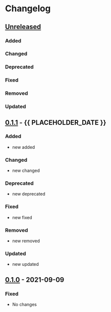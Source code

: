 # Changelog

## [Unreleased]

### Added

### Changed

### Deprecated

### Fixed

### Removed

### Updated

## [0.1.1] - {{ PLACEHOLDER_DATE }}

### Added

- new added

### Changed

- new changed

### Deprecated

- new deprecated

### Fixed

- new fixed

### Removed

- new removed

### Updated

- new updated

## [0.1.0] - 2021-09-09

### Fixed

- No changes

[Unreleased]: https://github.com/JavierSegoviaCordoba/sandbox-project/compare/0.1.1...HEAD

[0.1.1]: https://github.com/JavierSegoviaCordoba/sandbox-project/compare/0.1.0...0.1.1

[0.1.0]: https://github.com/JavierSegoviaCordoba/sandbox-project/commits/0.1.0
